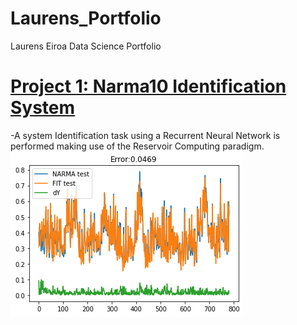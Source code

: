 # Laurens_Portfolio
Laurens Eiroa Data Science Portfolio


# [Project 1: Narma10 Identification System](https://github.com/LaurensEiroa/Narma10-System-Identification/blob/master/EchoStateNetwork.ipynb)
-A system Identification task using a Recurrent Neural Network is performed making use of the Reservoir Computing paradigm.
![Narma10](https://github.com/LaurensEiroa/Laurens_Portfolio/blob/main/narma10.png)
